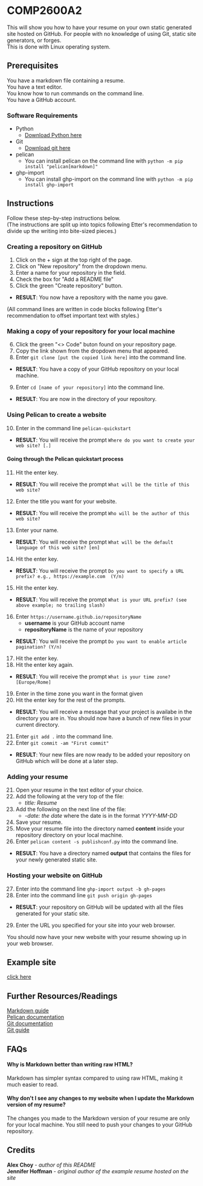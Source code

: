 # COMP2600A2
This will show you how to have your resume on your own static generated site hosted on GitHub.
For people with no knowledge of using Git, static site generators, or forges.    
This is done with Linux operating system.
## Prerequisites
You have a markdown file containing a resume.  
You have a text editor.  
You know how to run commands on the command line.  
You have a GitHub account.
### Software Requirements
- Python  
    - [Download Python here](https://www.python.org/downloads/)  
- Git  
    - [Download git here](https://git-scm.com/downloads)  
- pelican  
    - You can install pelican on the command line with `python -m pip install "pelican[markdown]"`  
- ghp-import  
    - You can install ghp-import on the command line with `python -m pip install ghp-import`

## Instructions
Follow these step-by-step instructions below.  
(The instructions are split up into topics following Etter's recommendation to divide up the writing into bite-sized pieces.)
### Creating a repository on GitHub
1. Click on the + sign at the top right of the page.  
2. Click on "New repository" from the dropdown menu.
3. Enter a name for your repository in the field.
4. Check the box for "Add a README file"
5. Click the green "Create repository" button.  
- **RESULT**: You now have a repository with the name you gave.  

(All command lines are written in code blocks following Etter's recommendation to offset important text with styles.)
### Making a copy of your repository for your local machine
6. Click the green "<> Code" buton found on your repository page.
7. Copy the link shown from the dropdown menu that appeared.
8. Enter `git clone [put the copied link here]` into the command line.
- **RESULT**: You have a copy of your GitHub repository on your local machine.
9. Enter `cd [name of your repository]` into the command line.  
- **RESULT**:  You are now in the directory of your repository.
### Using Pelican to create a website
10. Enter in the command line `pelican-quickstart`  
- **RESULT**: You will receive the prompt `Where do you want to create your web site? [.] `
#### Going through the Pelican quickstart process
11. Hit the enter key.  
- **RESULT**: You will receive the prompt `What will be the title of this web site? `
12. Enter the title you want for your website.  
- **RESULT**: You will receive the prompt `Who will be the author of this web site? `
13. Enter your name.  
- **RESULT**: You will receive the prompt `What will be the default language of this web site? [en]`
14. Hit the enter key.  
- **RESULT**:  You will receive the prompt `Do you want to specify a URL prefix? e.g., https://example.com  (Y/n)`
15. Hit the enter key. 
- **RESULT**: You will receive the prompt `What is your URL prefix? (see above example; no trailing slash)`
16. Enter `https://username.github.io/repositoryName`
    - **username** is your GitHub account name
    - **repositoryName** is the name of your repository  
- **RESULT**: You will receive the prompt `Do you want to enable article pagination? (Y/n)`
17. Hit the enter key. 
18. Hit the enter key again.
- **RESULT**: You will receive the prompt `What is your time zone? [Europe/Rome]` 
19. Enter in the time zone you want in the format given
20. Hit the enter key for the rest of the prompts.  
- **RESULT**:  You will receive a message that your project is availabe in the directory you are in.  You should now have a bunch of new files in your current directory. 
21. Enter `git add .` into the command line.
22. Enter `git commit -am "First commit"`  
- **RESULT**: Your new files are now ready to be added your repository on GitHub which will be done at a later step.

### Adding your resume
21. Open your resume in the text editor of your choice.
22. Add the following at the very top of the file:
    - _title: Resume_
23. Add the following on the next line of the file:
    - -_date: the date_ where the date is in the format _YYYY-MM-DD_
24. Save your resume.
25. Move your resume file into the directory named **content** inside your repository directory on your local machine.
26. Enter `pelican content -s publishconf.py` into the command line.  
- **RESULT**: You have a directory named **output** that contains the files for your newly generated static site.

### Hosting your website on GitHub
27. Enter into the command line `ghp-import output -b gh-pages`
28. Enter into the command line `git push origin gh-pages`  
- **RESULT**: your repository on GitHub will be updated with all the files generated for your static site.
29. Enter the URL you specified for your site into your web browser.  

You should now have your new website with your resume showing up in your web browser.

## Example site
[click here](https://ADC012.github.io/COMP2600A2/)
## Further Resources/Readings
[Markdown guide](https://www.markdownguide.org/)  
[Pelican documentation](https://docs.getpelican.com/en/latest/index.html)  
[Git documentation](https://git-scm.com/doc)  
[Git guide](https://github.com/git-guides)  

## FAQs
#### Why is Markdown better than writing raw HTML?  
Markdown has simpler syntax compared to using raw HTML, making it much easier to read.  
#### Why don't I see any changes to my website when I update the Markdown version of my resume?
The changes you made to the Markdown version of your resume are only for your local machine.  You still need to push your changes to your GitHub repository.


## Credits
**Alex Choy** - *author of this README*  
**Jennifer Hoffman** - *original author of the example resume hosted on the site* 

